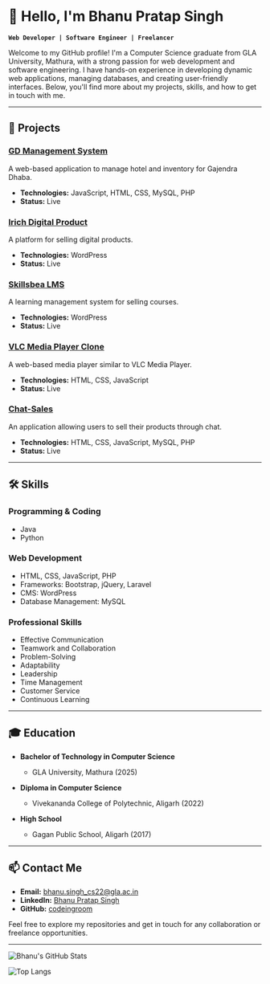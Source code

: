 # 👋 Hello, I'm Bhanu Pratap Singh

**`Web Developer | Software Engineer | Freelancer`**

Welcome to my GitHub profile! I'm a Computer Science graduate from GLA University, Mathura, with a strong passion for web development and software engineering. I have hands-on experience in developing dynamic web applications, managing databases, and creating user-friendly interfaces. Below, you'll find more about my projects, skills, and how to get in touch with me.

---

## 🚀 Projects

### [GD Management System](https://github.com/codeingroom/Gajendra_Dhaba_prototype)
A web-based application to manage hotel and inventory for Gajendra Dhaba.
- **Technologies:** JavaScript, HTML, CSS, MySQL, PHP
- **Status:** Live

### [Irich Digital Product](https://irich.skillsbea.in/)
A platform for selling digital products.
- **Technologies:** WordPress
- **Status:** Live

### [Skillsbea LMS](https://skillsbea.com)
A learning management system for selling courses.
- **Technologies:** WordPress
- **Status:** Live

### [VLC Media Player Clone](https://github.com/codeingroom/vlc-media-player)
A web-based media player similar to VLC Media Player.
- **Technologies:** HTML, CSS, JavaScript
- **Status:** Live

### [Chat-Sales](https://github.com/codeingroom/chat)
An application allowing users to sell their products through chat.
- **Technologies:** HTML, CSS, JavaScript, MySQL, PHP
- **Status:** Live

---

## 🛠️ Skills

### Programming & Coding
- Java
- Python

### Web Development
- HTML, CSS, JavaScript, PHP
- Frameworks: Bootstrap, jQuery, Laravel
- CMS: WordPress
- Database Management: MySQL

### Professional Skills
- Effective Communication
- Teamwork and Collaboration
- Problem-Solving
- Adaptability
- Leadership
- Time Management
- Customer Service
- Continuous Learning

---

## 🎓 Education

- **Bachelor of Technology in Computer Science**
  - GLA University, Mathura (2025)

- **Diploma in Computer Science**
  - Vivekananda College of Polytechnic, Aligarh (2022)

- **High School**
  - Gagan Public School, Aligarh (2017)

---

## 📫 Contact Me

- **Email:** [bhanu.singh_cs22@gla.ac.in](mailto:bhanu.singh_cs22@gla.ac.in)
- **LinkedIn:** [Bhanu Pratap Singh](https://www.linkedin.com/in/bhanu-pratap-singh-45b66a21a/)
- **GitHub:** [codeingroom](https://github.com/codeingroom)

Feel free to explore my repositories and get in touch for any collaboration or freelance opportunities.

---

![Bhanu's GitHub Stats](https://github-readme-stats.vercel.app/api?username=codeingroom&show_icons=true&theme=radical)

![Top Langs](https://github-readme-stats.vercel.app/api/top-langs/?username=codeingroom&layout=compact&theme=radical)
